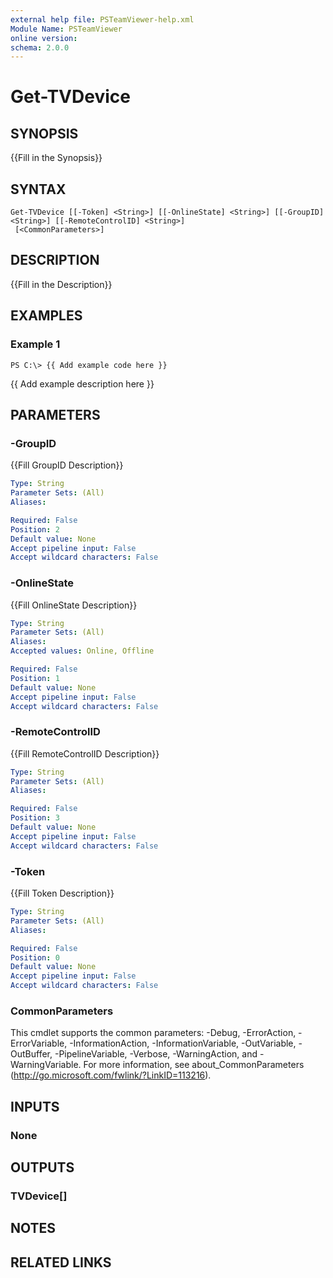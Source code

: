 ```yaml
---
external help file: PSTeamViewer-help.xml
Module Name: PSTeamViewer
online version: 
schema: 2.0.0
---
```


# Get-TVDevice

## SYNOPSIS
{{Fill in the Synopsis}}

## SYNTAX

```
Get-TVDevice [[-Token] <String>] [[-OnlineState] <String>] [[-GroupID] <String>] [[-RemoteControlID] <String>]
 [<CommonParameters>]
```

## DESCRIPTION
{{Fill in the Description}}

## EXAMPLES

### Example 1
```
PS C:\> {{ Add example code here }}
```

{{ Add example description here }}

## PARAMETERS

### -GroupID
{{Fill GroupID Description}}

```yaml
Type: String
Parameter Sets: (All)
Aliases: 

Required: False
Position: 2
Default value: None
Accept pipeline input: False
Accept wildcard characters: False
```

### -OnlineState
{{Fill OnlineState Description}}

```yaml
Type: String
Parameter Sets: (All)
Aliases: 
Accepted values: Online, Offline

Required: False
Position: 1
Default value: None
Accept pipeline input: False
Accept wildcard characters: False
```

### -RemoteControlID
{{Fill RemoteControlID Description}}

```yaml
Type: String
Parameter Sets: (All)
Aliases: 

Required: False
Position: 3
Default value: None
Accept pipeline input: False
Accept wildcard characters: False
```

### -Token
{{Fill Token Description}}

```yaml
Type: String
Parameter Sets: (All)
Aliases: 

Required: False
Position: 0
Default value: None
Accept pipeline input: False
Accept wildcard characters: False
```

### CommonParameters
This cmdlet supports the common parameters: -Debug, -ErrorAction, -ErrorVariable, -InformationAction, -InformationVariable, -OutVariable, -OutBuffer, -PipelineVariable, -Verbose, -WarningAction, and -WarningVariable. For more information, see about_CommonParameters (http://go.microsoft.com/fwlink/?LinkID=113216).

## INPUTS

### None

## OUTPUTS

### TVDevice[]

## NOTES

## RELATED LINKS

